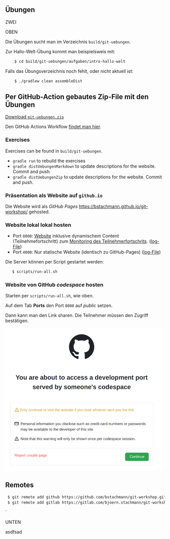 

## Übungen

ZWEI

OBEN

Die Übungen sucht man im Verzeichnis `build/git-uebungen`.

Zur Hallo-Welt-Übung kommt man beispielsweis mit:

```bash
    $ cd build/git-uebungen/aufgaben/intro-hallo-welt
```

Falls das Übungsverzeichnis noch fehlt, oder nicht aktuell ist:

```bash
    $ ./gradlew clean assembleDist
```
    
## Per GitHub-Action gebautes Zip-File mit den Übungen

[Download `git-uebungen.zip`](https://github.com/bstachmann/git-workshop/releases/latest/download/git-uebungen.zip)

Den GitHub Actions Workflow [findet man hier](https://github.com/bstachmann/git-workshop/actions/workflows/zip-git-uebungen.yml).

### Exercises

Exercises can be found in `build/git-uebungen`.

 * `gradle run` to rebuild the exercises
 * `gradle distUebungenMarkdown` to update descriptions for the website. Commit and push.
 * `gradle distUebungenZip` to update descriptions for the website. Commit and push.

### Präsentation als Website auf `github.io`

Die Website wird als *GitHub Pages*  https://bstachmann.github.io/git-workshop/ gehosted.

### Website lokal lokal hosten

 * Port `8000`: [Website](http://localhost:8000) inklusive dynamischem Content (Teilnehmefortschritt) zum [Monitoring des Teilnehmerfortschrits](http://localhost:8000/progress). ([log-File](_log/webserver-with-progresstracking.log))
 * Port `4000`: Nur statische Website (identisch zu GitHub-Pages)  ([log-File](_log/jekyll.log))

 Die Server können per Script gestartet werden:

 ```bash
    $ scripts/run-all.sh
 ```

 ### Website von GitHub *codespace* hosten
 
 Starten per `scripts/run-all.sh`, wie oben.

 Auf dem Tab **Ports** den Port `8000` auf *public* setzen.

 Dann kann man den Link sharen. Die Teilnehmer müssen den Zugriff bestätigen.

 ![GitHub Zugriffsbestätigungsdialog](sections/progress-server/image.png)

## Remotes

```bash
 $ git remote add github https://github.com/bstachmann/git-workshop.git
 $ git remote add gitlab https://gitlab.com/bjoern.stachmann/git-workshop.git
```
`

UNTEN


asdfsad